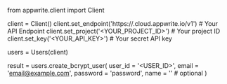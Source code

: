 from appwrite.client import Client

client = Client()
client.set_endpoint('https://<REGION>.cloud.appwrite.io/v1') # Your API Endpoint
client.set_project('<YOUR_PROJECT_ID>') # Your project ID
client.set_key('<YOUR_API_KEY>') # Your secret API key

users = Users(client)

result = users.create_bcrypt_user(
    user_id = '<USER_ID>',
    email = 'email@example.com',
    password = 'password',
    name = '<NAME>' # optional
)
